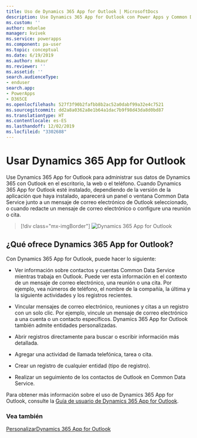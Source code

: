 ```yaml
---
title: Uso de Dynamics 365 App for Outlook | MicrosoftDocs
description: Use Dynamics 365 App for Outlook con Power Apps y Common Data Service.
ms.custom: ''
author: mduelae
manager: kvivek
ms.service: powerapps
ms.component: pa-user
ms.topic: conceptual
ms.date: 6/19/2019
ms.author: mkaur
ms.reviewer: ''
ms.assetid: ''
search.audienceType:
- enduser
search.app:
- PowerApps
- D365CE
ms.openlocfilehash: 527f3f90b2fafbb8b2ac52a0dabf99a32e4c7521
ms.sourcegitcommit: dd2a8a0362a8e1b64a1dac7b9f98d43da8d0bd87
ms.translationtype: HT
ms.contentlocale: es-ES
ms.lasthandoff: 12/02/2019
ms.locfileid: "3302688"
---
```

# <a name="use-dynamics-365-app-for-outlook"></a>Usar Dynamics 365 App for Outlook

Use Dynamics 365 App for Outlook para administrar sus datos de Dynamics 365 con Outlook en el escritorio, la web o el teléfono. Cuando Dynamics 365 App for Outlook esté instalado, dependiendo de la versión de la aplicación que haya instalado, aparecerá un panel o ventana Common Data Service junto a un mensaje de correo electrónico de Outlook seleccionado, o cuando redacte un mensaje de correo electrónico o configure una reunión o cita.


   > [!div class="mx-imgBorder"] 
   > ![Dynamics 365 App for Outlook](media/outlookapp.png "Dynamics 365 App for Outlook")

## <a name="what-dynamics-365-app-for-outlook-offers"></a>¿Qué ofrece Dynamics 365 App for Outlook?

Con Dynamics 365 App for Outlook, puede hacer lo siguiente:  
  
- Ver información sobre contactos y cuentas Common Data Service mientras trabaja en Outlook. Puede ver esta información en el contexto de un mensaje de correo electrónico, una reunión o una cita. Por ejemplo, vea números de teléfono, el nombre de la compañía, la última y la siguiente actividades y los registros recientes. 
  
- Vincular mensajes de correo electrónico, reuniones y citas a un registro con un solo clic. Por ejemplo, vincule un mensaje de correo electrónico a una cuenta o un contacto específicos. Dynamics 365 App for Outlook también admite entidades personalizadas.  
  
- Abrir registros directamente para buscar o escribir información más detallada.  
  
- Agregar una actividad de llamada telefónica, tarea o cita.  
  
- Crear un registro de cualquier entidad (tipo de registro).  
  
- Realizar un seguimiento de los contactos de Outlook en Common Data Service.  

Para obtener más información sobre el uso de Dynamics 365 App for Outlook, consulte la [Guía de usuario de Dynamics 365 App for Outlook](https://docs.microsoft.com/dynamics365/customer-engagement/outlook-app/dynamics-365-app-outlook-user-s-guide).

### <a name="see-also"></a>Vea también

[PersonalizarDynamics 365 App for Outlook](../maker/model-driven-apps/app-for-outlook-customize.md)  


